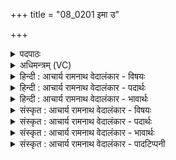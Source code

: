 +++
title = "08_0201 इमा उ"

+++
<details><summary>पदपाठः</summary>

इ꣣माः꣢। उ꣣। त्वा। सुते꣡सु꣢ते। सु꣣ते꣢। सु꣣ते। न꣡क्ष꣢꣯न्ते। गि꣣र्वणः। गिः। वनः। गि꣡रः꣢꣯। गा꣡वः꣢꣯। व꣣त्स꣢म्। न। धे꣣न꣡वः꣢। २०१।
</details>

<details><summary>अधिमन्त्रम् (VC)</summary>

- इन्द्रः
- भरद्वाजो बार्हस्पत्यः
- गायत्री
- षड्जः
- ऐन्द्रं काण्डम्
</details>

<details><summary>हिन्दी : आचार्य रामनाथ वेदालंकार - विषयः</summary>

अगले मन्त्र में स्तोता जन परमात्मा को कह रहे हैं।
</details>

<details><summary>हिन्दी : आचार्य रामनाथ वेदालंकार - पदार्थः</summary>

पदार्थान्वयभाषाः -  हे (गिर्वणः) स्तुतिवाणियों से सेवनीय वा याचनीय परमैश्वर्यवन् इन्द्र परमात्मन् ! (इमाः उ) ये हमसे उच्चारण की जाती हुई (गिरः) वेदवाणियाँ अथवा स्तुतिवाणियाँ (सुतेसुते) प्रत्येक ज्ञान, कर्म और उपासना के व्यवहार में (त्वा) आपको (नक्षन्ते) प्राप्त होती हैं, (धेनवः) अपना दूध पिलानेवाली या अपने दूध से तृप्त करनेवाली (गावः) गौएँ (वत्सं न) जैसे बछड़े को प्राप्त होती हैं ॥८॥ इस मन्त्र में उपमालङ्कार है ॥८॥
</details>

<details><summary>हिन्दी : आचार्य रामनाथ वेदालंकार - भावार्थः</summary>

भावार्थभाषाः -  जैसे पौसे हुए पयोधरोंवाली नवप्रसूत गौएँ अपना दूध पिलाने के लिए शीघ्रता से बछड़े के पास जाती हैं, वैसे ही हमारी रस बहानेवाली, अर्थपूर्ण स्तुतिवाणियाँ प्रत्येक ज्ञानयज्ञ में, प्रत्येक कर्मयज्ञ में और प्रत्येक उपासनायज्ञ में परमात्मा के समीप पहुँचें ॥८॥
</details>

<details><summary>संस्कृत : आचार्य रामनाथ वेदालंकार - विषयः</summary>

अथ स्तोतारः परमात्मानमाहुः।
</details>

<details><summary>संस्कृत : आचार्य रामनाथ वेदालंकार - पदार्थः</summary>

पदार्थान्वयभाषाः -  हे (गिर्वणः२) गीर्भिः स्तुतिवाग्भिः वन्यते सेव्यते याच्यते वा यः स गिर्वणाः, तथाविध हे इन्द्र परमैश्वर्यवन् परमात्मन् ! (इमाः उ) एताः खलु अस्मदुच्चार्यमाणाः (गिरः) वेदवाचः स्तुतिवाचो वा (सुतेसुते) प्रतिज्ञानकर्मोपासनाव्यवहारम्३ (त्वा) त्वाम् (नक्षन्ते) प्राप्नुवन्ति। नक्षतिः गतिकर्मा व्याप्तिकर्मा च। निघं० २।१४, २।१८। (धेनवः) स्वपयसः पाययित्र्यः, दुग्धदानेन प्रीणयित्र्यो वा। धेनुः धयतेर्वा धिनोतेर्वा। निरु० ११।४३। (गावः) पयस्विन्यः (वत्सं न) यथा वत्सं नक्षन्ते प्राप्नुवन्ति ॥८॥४ अत्रोपमालङ्कारः ॥८॥
</details>

<details><summary>संस्कृत : आचार्य रामनाथ वेदालंकार - भावार्थः</summary>

भावार्थभाषाः -  यथा प्रस्नुवत्पयोधरा नवप्रसूता गावः पयः पाययितुं त्वरया वत्सं प्राप्नुवन्ति, तथैवास्मदीयाः प्रस्नुवद्रसा अर्थगर्भाः स्तुतिवाचः प्रतिज्ञानयज्ञं, प्रतिकर्मयज्ञं, प्रत्युपासनायज्ञं च परमात्मानमुपतिष्ठेरन् ॥८॥५
</details>

<details><summary>संस्कृत : आचार्य रामनाथ वेदालंकार - पादटिप्पनी</summary>

टिप्पणी:   १. ऋ० ६।४५।२८, ऋषिः शंयुः बार्हस्पत्यः। वत्सं गावो न धेनवः इति तृतीयः पादः। २. द्रष्टव्यम् १६५ संख्यकमन्त्रस्य भाष्यम्। ३. (सुतम्) कर्मोपासनाज्ञानरूपं व्यवहारम् इति ऋ० १।३।८ भाष्ये द०। ४. ऋग्भाष्ये दयानन्दर्षिर्मन्त्रमिमं शुद्धाचारान् प्रत्यस्माकं वाचः प्रयान्तु इति विषये व्याख्यातवान्। ५. यथा अचिरप्रसूता गावः स्नेहार्द्रेण मनसा वत्सं व्याप्नुवन्ति तद्वत् त्वां हे इन्द्र अस्मदीयाः स्तुतयः व्याप्नुवन्तीत्यर्थः—इति वि०।
</details>